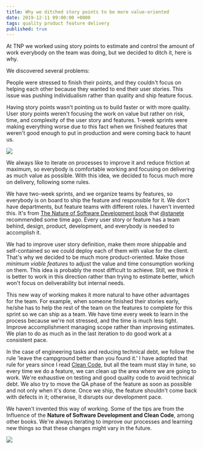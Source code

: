 ```yaml
---
title: Why we ditched story points to be more value-oriented
date: 2019-12-11 09:00:00 +0000
tags: quality product feature delivery
published: true
---
```


At TNP we worked using story points to estimate and control the amount of work everybody on the team was doing,
but we decided to ditch it, here is why.

We discovered several problems:

People were stressed to finish their points, and they couldn't focus on helping each other because they wanted to end their user stories. This issue was pushing individualism rather than quality and ship feature focus.

Having story points wasn't pointing us to build faster or with more quality. User story points weren't focusing the work on value but rather on risk, time, and complexity of the user story and features. 1-week sprints were making everything worse due to this fact when we finished features that weren't good enough to put in production and were coming back to haunt us.

![](https://media.giphy.com/media/26hitt0thlwfoNRaE/giphy.gif)

We always like to iterate on processes to improve it and reduce friction at maximum, so everybody is comfortable working and focusing on delivering as much value as possible. With this idea, we decided to focus much more on delivery, following some rules.

We have two-week sprints, and we organize teams by features, so everybody is on board to ship the feature and responsible for it. We don't have departments, but feature teams with different roles. I haven't invented this. It's
from [The Nature of Software Development book](https://pragprog.com/book/rjnsd/the-nature-of-software-development) that [@stanete](https://twitter.com/stanete) recommended some time ago. Every user story or feature has a team behind, design, product, development, and everybody is needed to accomplish it.

We had to improve user story definition, make them more shippable and self-contained so we could deploy each of them with value for the client. That's why we decided to be much more product-oriented. Make those *minimum viable features* to adjust the value and time consumption working on them. This idea is probably the most difficult to achieve. Still, we think it is better to work in this direction rather than trying to estimate better, which won't focus on deliverability but internal needs.

This new way of working makes it more natural to have other advantages for the team. For example, when someone finished their stories early, he/she has to help the rest of the team on the features to complete for this sprint so we can ship as a team. We have time every week to learn in the process because we're not stressed, and the time is much less tight. Improve accomplishment managing scope rather than improving estimates. We plan to do as much as in the last iteration to do good work at a consistent pace.

In the case of engineering tasks and reducing technical debt, we follow the rule 'leave the campground better than you found it.' I have adopted that rule for years since I read [Clean Code](https://www.amazon.es/Clean-Code-Handbook-Software-Craftsmanship/dp/0132350882), but all the team must stay in tune, so every time we do a feature, we can clean up the area where we are going to work. We're exhaustive on testing and good quality code to avoid technical debt. We also try to move the QA phase of the feature as soon as possible and not only when it's done. Once we ship, the feature shouldn't come back with defects in it; otherwise, It disrupts our development pace.

We haven't invented this way of working. Some of the tips are from the Influence of the **Nature of Software Development and Clean Code**, among other books. We're always iterating to improve our processes and learning new things so that these changes might vary in the future.

![](https://media.giphy.com/media/6brH8dM3zeMyA/giphy.gif)
